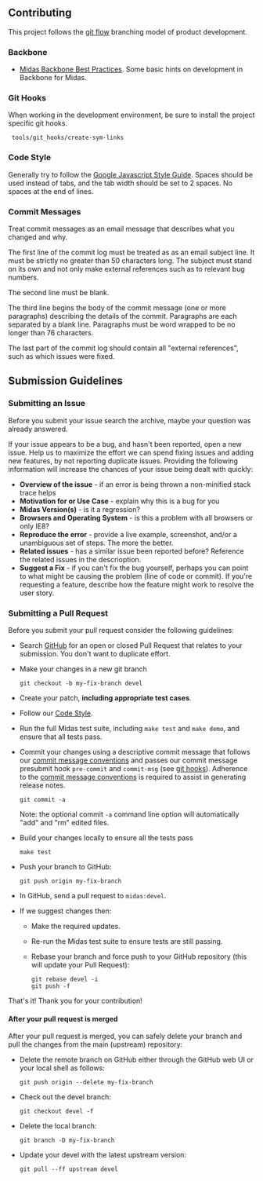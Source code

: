 ## Contributing

This project follows the [git flow](http://nvie.com/posts/a-successful-git-branching-model/) branching model of product development.

### Backbone

- [Midas Backbone Best Practices](https://github.com/Innovation-Toolkit/midas/wiki/Backbone-Best-Practices).  Some basic hints on development in Backbone for Midas.

### <a name="git-hooks"></a> Git Hooks

When working in the development environment, be sure to install the project specific git hooks.

     tools/git_hooks/create-sym-links

### <a name="code-style"></a> Code Style

Generally try to follow the [Google Javascript Style Guide](http://google-styleguide.googlecode.com/svn/trunk/javascriptguide.xml).  Spaces should be used instead of tabs, and the tab width should be set to 2 spaces.  No spaces at the end of lines.

### <a name="commit-messages"></a> Commit Messages

Treat commit messages as an email message that describes what you changed and why.

The first line of the commit log must be treated as as an email
subject line.  It must be strictly no greater than 50 characters long.
The subject must stand on its own and not only make external
references such as to relevant bug numbers.

The second line must be blank.

The third line begins the body of the commit message (one or more
paragraphs) describing the details of the commit.  Paragraphs are each
separated by a blank line.  Paragraphs must be word wrapped to be no
longer than 76 characters.

The last part of the commit log should contain all "external
references", such as which issues were fixed.

## <a name="submit"></a> Submission Guidelines

### Submitting an Issue
Before you submit your issue search the archive, maybe your question was already answered.

If your issue appears to be a bug, and hasn't been reported, open a new issue.
Help us to maximize the effort we can spend fixing issues and adding new
features, by not reporting duplicate issues.  Providing the following information will increase the
chances of your issue being dealt with quickly:

* **Overview of the issue** - if an error is being thrown a non-minified stack trace helps
* **Motivation for or Use Case** - explain why this is a bug for you
* **Midas Version(s)** - is it a regression?
* **Browsers and Operating System** - is this a problem with all browsers or only IE8?
* **Reproduce the error** - provide a live example, screenshot, and/or a unambiguous set of steps. The more the better.
* **Related issues** - has a similar issue been reported before?  Reference the related issues in the descrioption.
* **Suggest a Fix** - if you can't fix the bug yourself, perhaps you can point to what might be
  causing the problem (line of code or commit).  If you're requesting a feature, describe how the feature might work to resolve the user story.

### Submitting a Pull Request
Before you submit your pull request consider the following guidelines:

* Search [GitHub](https://github.com/Innovation-Toolkit/midas/pulls) for an open or closed Pull Request that relates to your submission. You don't want to duplicate effort.
* Make your changes in a new git branch

     ```shell
     git checkout -b my-fix-branch devel
     ```

* Create your patch, **including appropriate test cases**.
* Follow our [Code Style](#code-style).
* Run the full Midas test suite, including `make test` and `make demo`,
  and ensure that all tests pass.
* Commit your changes using a descriptive commit message that follows our
  [commit message conventions](#commit-messages) and passes our commit message presubmit hook
  `pre-commit` and `commit-msg` (see [git hooks](#git-hooks)). Adherence to the [commit message conventions](#commit-messages)
  is required to assist in generating release notes.

     ```shell
     git commit -a
     ```
  Note: the optional commit `-a` command line option will automatically "add" and "rm" edited files.

* Build your changes locally to ensure all the tests pass

    ```shell
    make test
    ```

* Push your branch to GitHub:

    ```shell
    git push origin my-fix-branch
    ```

* In GitHub, send a pull request to `midas:devel`.
* If we suggest changes then:
  * Make the required updates.
  * Re-run the Midas test suite to ensure tests are still passing.
  * Rebase your branch and force push to your GitHub repository (this will update your Pull Request):

    ```shell
    git rebase devel -i
    git push -f
    ```

That's it! Thank you for your contribution!

#### After your pull request is merged

After your pull request is merged, you can safely delete your branch and pull the changes
from the main (upstream) repository:

* Delete the remote branch on GitHub either through the GitHub web UI or your local shell as follows:

    ```shell
    git push origin --delete my-fix-branch
    ```

* Check out the devel branch:

    ```shell
    git checkout devel -f
    ```

* Delete the local branch:

    ```shell
    git branch -D my-fix-branch
    ```

* Update your devel with the latest upstream version:

    ```shell
    git pull --ff upstream devel
    ```
